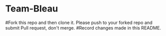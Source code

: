 # Team-Bleau
#Fork this repo and then clone it. Please push to your forked repo and submit Pull request, don't merge.
#Record changes made in this README.

